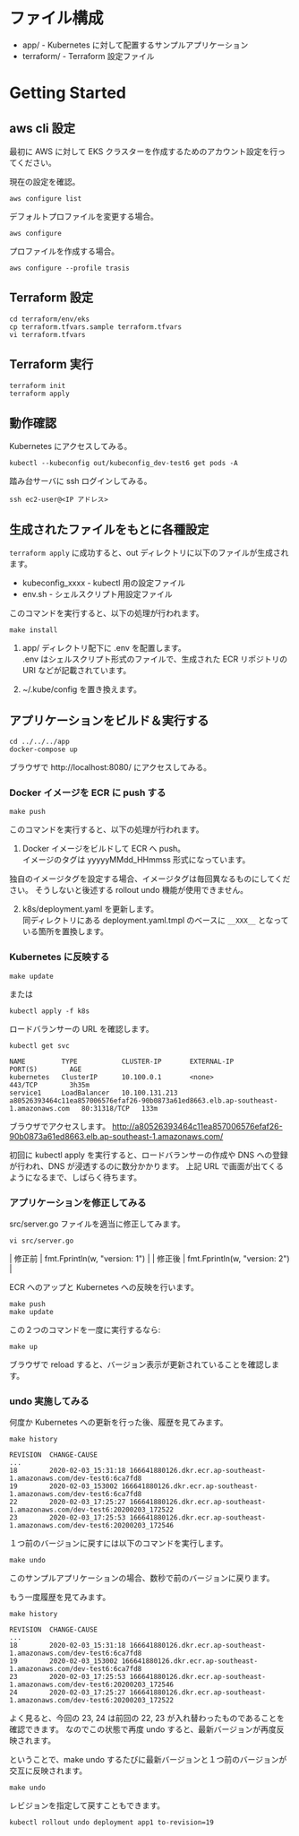 # ファイル構成

- app/ - Kubernetes に対して配置するサンプルアプリケーション
- terraform/ - Terraform 設定ファイル

# Getting Started

## aws cli 設定

最初に AWS に対して EKS クラスターを作成するためのアカウント設定を行ってください。

現在の設定を確認。

```
aws configure list
```

デフォルトプロファイルを変更する場合。

```
aws configure
```

プロファイルを作成する場合。

```
aws configure --profile trasis
```

## Terraform 設定

```
cd terraform/env/eks
cp terraform.tfvars.sample terraform.tfvars
vi terraform.tfvars
```

## Terraform 実行

```
terraform init
terraform apply
```

## 動作確認

Kubernetes にアクセスしてみる。

```
kubectl --kubeconfig out/kubeconfig_dev-test6 get pods -A
```

踏み台サーバに ssh ログインしてみる。

```
ssh ec2-user@<IP アドレス>
```

## 生成されたファイルをもとに各種設定

`terraform apply` に成功すると、out ディレクトリに以下のファイルが生成されます。

- kubeconfig_xxxx - kubectl 用の設定ファイル
- env.sh - シェルスクリプト用設定ファイル

このコマンドを実行すると、以下の処理が行われます。

```
make install
```

1. app/ ディレクトリ配下に .env を配置します。  
  .env はシェルスクリプト形式のファイルで、生成された ECR リポジトリの URI などが記載されています。

2. ~/.kube/config を置き換えます。

## アプリケーションをビルド＆実行する

```
cd ../../../app
docker-compose up
```

ブラウザで http://localhost:8080/ にアクセスしてみる。

### Docker イメージを ECR に push する

```
make push
```

このコマンドを実行すると、以下の処理が行われます。

1. Docker イメージをビルドして ECR へ push。  
  イメージのタグは yyyyyMMdd_HHmmss 形式になっています。
  
  独自のイメージタグを設定する場合、イメージタグは毎回異なるものにしてください。
  そうしないと後述する rollout undo 機能が使用できません。
  
2. k8s/deployment.yaml を更新します。  
  同ディレクトリにある deployment.yaml.tmpl のベースに `__XXX__` となっている箇所を置換します。

### Kubernetes に反映する

```
make update
```

または

```
kubectl apply -f k8s
```

ロードバランサーの URL を確認します。

```
kubectl get svc

NAME         TYPE           CLUSTER-IP       EXTERNAL-IP                                                                          PORT(S)        AGE
kubernetes   ClusterIP      10.100.0.1       <none>                                                                               443/TCP        3h35m
service1     LoadBalancer   10.100.131.213   a80526393464c11ea857006576efaf26-90b0873a61ed8663.elb.ap-southeast-1.amazonaws.com   80:31318/TCP   133m
```

ブラウザでアクセスします。
http://a80526393464c11ea857006576efaf26-90b0873a61ed8663.elb.ap-southeast-1.amazonaws.com/

初回に kubectl apply を実行すると、ロードバランサーの作成や DNS への登録が行われ、DNS が浸透するのに数分かかります。
上記 URL で画面が出てくるようになるまで、しばらく待ちます。

### アプリケーションを修正してみる

src/server.go ファイルを適当に修正してみます。

```
vi src/server.go
```

| 修正前 | fmt.Fprintln(w, "version: 1") |
| 修正後 | fmt.Fprintln(w, "version: 2") |

ECR へのアップと Kubernetes への反映を行います。

```
make push
make update
```

この２つのコマンドを一度に実行するなら:

```
make up
```


ブラウザで reload すると、バージョン表示が更新されていることを確認します。

### undo 実施してみる

何度か Kubernetes への更新を行った後、履歴を見てみます。

```
make history

REVISION  CHANGE-CAUSE
...
18        2020-02-03_15:31:18 166641880126.dkr.ecr.ap-southeast-1.amazonaws.com/dev-test6:6ca7fd8
19        2020-02-03_153002 166641880126.dkr.ecr.ap-southeast-1.amazonaws.com/dev-test6:6ca7fd8
22        2020-02-03_17:25:27 166641880126.dkr.ecr.ap-southeast-1.amazonaws.com/dev-test6:20200203_172522
23        2020-02-03_17:25:53 166641880126.dkr.ecr.ap-southeast-1.amazonaws.com/dev-test6:20200203_172546
```

１つ前のバージョンに戻すには以下のコマンドを実行します。

```
make undo
```

このサンプルアプリケーションの場合、数秒で前のバージョンに戻ります。

もう一度履歴を見てみます。

```
make history

REVISION  CHANGE-CAUSE
...
18        2020-02-03_15:31:18 166641880126.dkr.ecr.ap-southeast-1.amazonaws.com/dev-test6:6ca7fd8
19        2020-02-03_153002 166641880126.dkr.ecr.ap-southeast-1.amazonaws.com/dev-test6:6ca7fd8
23        2020-02-03_17:25:53 166641880126.dkr.ecr.ap-southeast-1.amazonaws.com/dev-test6:20200203_172546
24        2020-02-03_17:25:27 166641880126.dkr.ecr.ap-southeast-1.amazonaws.com/dev-test6:20200203_172522
```

よく見ると、今回の 23, 24 は前回の 22, 23 が入れ替わったものであることを確認できます。
なのでこの状態で再度 undo すると、最新バージョンが再度反映されます。

ということで、make undo するたびに最新バージョンと１つ前のバージョンが交互に反映されます。

```
make undo
```

レビジョンを指定して戻すこともできます。

```
kubectl rollout undo deployment app1 to-revision=19
```
